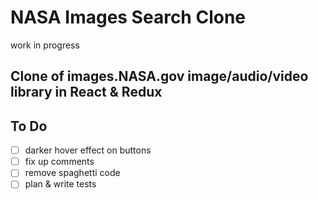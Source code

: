 # NASA Images Search Clone

work in progress

## Clone of images.NASA.gov image/audio/video library in React & Redux

## To Do

- [ ] darker hover effect on buttons
- [ ] fix up comments
- [ ] remove spaghetti code
- [ ] plan & write tests
